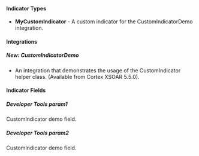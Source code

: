 #### Indicator Types
- **MyCustomIndicator** - A custom indicator for the CustomIndicatorDemo integration.

#### Integrations
##### New: CustomIndicatorDemo
- An integration that demonstrates the usage of the CustomIndicator helper class. (Available from Cortex XSOAR 5.5.0).

#### Indicator Fields
##### Developer Tools param1
CustomIndicator demo field.

##### Developer Tools param2
CustomIndicator demo field.